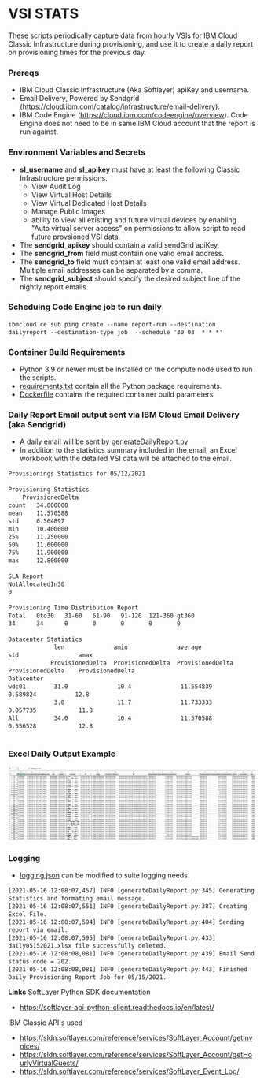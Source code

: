 # **VSI STATS**

These scripts periodically capture data from hourly VSIs for IBM Cloud Classic Infrastructure during provisioning,
and use it to create a daily report on provisioning times for the previous day.

### Prereqs
* IBM Cloud Classic Infrastructure (Aka Softlayer) apiKey and username.
* Email Delivery, Powered by Sendgrid (https://cloud.ibm.com/catalog/infrastructure/email-delivery).
* IBM Code Engine (https://cloud.ibm.com/codeengine/overview).  Code Engine does not need to be in same IBM Cloud account that the report is run against.


### Environment Variables and Secrets
  * **sl_username** and **sl_apikey** must have at least the following Classic Infrastructure permissions.
    * View Audit Log 
    * View Virtual Host Details
    * View Virtual Dedicated Host Details
    * Manage Public Images
    * ability to view all existing and future virtual devices by enabling "Auto virtual server access" on permissions to allow script to read future provsioned VSI data.
  * The **sendgrid_apikey** should contain a valid sendGrid apiKey.
  * The **sendgrid_from** field must contain one valid email address.
  * The **sendgrid_to** field must contain at least one valid email address.  Multiple email addresses can be separated by a comma.
  * The **sendgrid_subject** should specify the desired subject line of the nightly report emails.

 
### Scheduing Code Engine job to run daily
````bazaar
ibmcloud ce sub ping create --name report-run --destination dailyreport --destination-type job  --schedule '30 03  * * *'    
````

### Container Build Requirements

* Python 3.9 or newer must be installed on the compute node used to run the scripts.
* [requirements.txt](requirements.txt) contain all the Python package requirements.
* [Dockerfile](Dockerfile) contains the required container build parameters

### Daily Report Email output sent via IBM Cloud Email Delivery (aka Sendgrid)
* A daily email will be sent by [generateDailyReport.py](generateDailyReport.py) 
* In addition to the statistics summary included in the email, an Excel workbook with the detailed VSI data will be attached to the email.

````
Provisionings Statistics for 05/12/2021

Provisioning Statistics
	ProvisionedDelta
count 	34.000000
mean 	11.570588
std 	0.564897
min 	10.400000
25% 	11.250000
50% 	11.600000
75% 	11.900000
max 	12.800000

SLA Report
NotAllocatedIn30
0

Provisioning Time Distribution Report
Total	0to30	31-60	61-90	91-120	121-360	gt360
34      34      0       0       0       0       0

Datacenter Statistics
		     len 	          amin 	            average 	        std 	            amax
		    ProvisionedDelta  ProvisionedDelta 	ProvisionedDelta 	ProvisionedDelta 	ProvisionedDelta
Datacenter 					
wdc01 	     31.0              10.4              11.554839           0.589824 	        12.8
             3.0               11.7              11.733333 	        0.057735 	        11.8
All          34.0              10.4              11.570588 	        0.556528 	        12.8


````
### Excel Daily Output Example

![example-output](example-output.png)

### Logging
* [logging.json](logging.json) can be modified to suite logging needs.

````
[2021-05-16 12:08:07,457] INFO [generateDailyReport.py:345] Generating Statistics and formating email message.
[2021-05-16 12:08:07,551] INFO [generateDailyReport.py:387] Creating Excel File.
[2021-05-16 12:08:07,594] INFO [generateDailyReport.py:404] Sending report via email.
[2021-05-16 12:08:07,595] INFO [generateDailyReport.py:433] daily05152021.xlsx file successfully deleted.
[2021-05-16 12:08:08,081] INFO [generateDailyReport.py:439] Email Send status code = 202.
[2021-05-16 12:08:08,081] INFO [generateDailyReport.py:443] Finished Daily Provisioning Report Job for 05/15/2021.
````

**Links**
SoftLayer Python SDK documentation
* https://softlayer-api-python-client.readthedocs.io/en/latest/

IBM Classic API's used
* https://sldn.softlayer.com/reference/services/SoftLayer_Account/getInvoices/
* https://sldn.softlayer.com/reference/services/SoftLayer_Account/getHourlyVirtualGuests/
* https://sldn.softlayer.com/reference/services/SoftLayer_Event_Log/